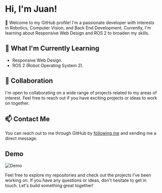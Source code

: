 # Hi, I'm Juan!

👋 Welcome to my GitHub profile! I'm a passionate developer with interests in Robotics, Computer Vision, and Back End Development. Currently, I'm learning about Responsive Web Design and ROS 2 to broaden my skills.

## 🌱 What I'm Currently Learning

- Responsive Web Design.
- ROS 2 (Robot Operating System 2).

## 💞 Collaboration

I'm open to collaborating on a wide range of projects related to my areas of interest. Feel free to reach out if you have exciting projects or ideas to work on together.

## 📫 Contact Me

You can reach out to me through GitHub by [following me](https://github.com/fectec) and sending me a direct message.

## Demo

![Demo](https://tenor.com/es-419/view/cat-vibing-vibing-cat-cat-vibing-dancing-cat-gif-18482815)

Feel free to explore my repositories and check out the projects I've been working on. If you have any questions or ideas, don't hesitate to get in touch. Let's build something great together!

<!---
fectec/fectec is a ✨ special ✨ repository because its `README.md` (this file) appears on your GitHub profile.
You can click the Preview link to take a look at your changes.
--->
